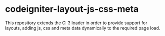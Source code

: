 # codeigniter-layout-js-css-meta
This repository extends the CI 3 loader in order to provide support for layouts, adding js, css and meta data dynamically to the required page load.
